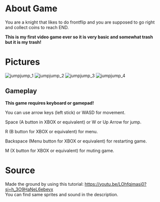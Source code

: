 # About Game
You are a knight that likes to do frontflip and you are supposed to go right and collect coins to reach END.

**This is my first video game ever so it is very basic and somewhat trash but it is my trash!**

# Pictures
![jumpjump_1](https://github.com/komandotayfa/jumpjump/assets/53448093/fca3fbda-89c9-4f1d-8bb4-d82aacbc2262)
![jumpjump_2](https://github.com/komandotayfa/jumpjump/assets/53448093/e7029396-b0c1-4db2-a508-e5de1f71b9a2)
![jumpjump_3](https://github.com/komandotayfa/jumpjump/assets/53448093/f6374149-1b4c-44b9-9804-012123e8e385)
![jumpjump_4](https://github.com/komandotayfa/jumpjump/assets/53448093/84742f75-df6f-44ef-bccd-6e409b6ffaae)

## Gameplay
**This game requires keyboard or gamepad!**

You can use arrow keys (left stick) or WASD for movement.

Space (A button in XBOX or equivalent) or W or Up Arrow for jump.

R (B button for XBOX or equivalent) for menu.

Backspace (Menu button for XBOX or equivalent) for restarting game.

M (X button for XBOX or equivalent) for muting game.

# Source
Made the ground by using this tutorial: https://youtu.be/LOhfqjmasi0?si=h_3O9HaNeL6ebevx    
You can find same sprites and sound in the description.
